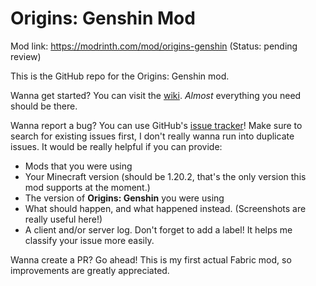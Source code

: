 # Origins: Genshin Mod

Mod link: https://modrinth.com/mod/origins-genshin (Status: pending review)

This is the GitHub repo for the Origins: Genshin mod.

Wanna get started? You can visit the [wiki](https://origins-genshin.readthedocs.io/en/latest/). *Almost* everything you need should be there.

Wanna report a bug? You can use GitHub's [issue tracker](https://github.com/botcoder69/origins-genshin/issues)! Make sure to search for existing issues first, I don't really wanna run into duplicate issues.
It would be really helpful if you can provide:
- Mods that you were using
- Your Minecraft version (should be 1.20.2, that's the only version this mod supports at the moment.)
- The version of **Origins: Genshin** you were using
- What should happen, and what happened instead. (Screenshots are really useful here!)
- A client and/or server log.
Don't forget to add a label! It helps me classify your issue more easily.

Wanna create a PR? Go ahead! This is my first actual Fabric mod, so improvements are greatly appreciated.